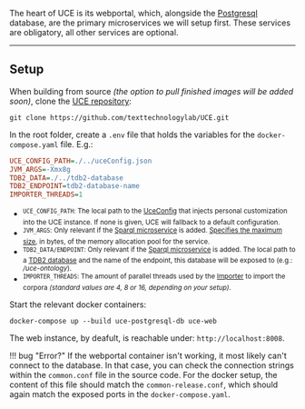 The heart of UCE is its webportal, which, alongside the [Postgresql](#TODO) database, are the primary microservices we will setup first. These services are obligatory, all other services are optional.

<hr/>

## Setup

When building from source *(the option to pull finished images will be added soon)*, clone the [UCE repository](https://github.com/texttechnologylab/UCE):

```
git clone https://github.com/texttechnologylab/UCE.git
```

In the root folder, create a `.env` file that holds the variables for the `docker-compose.yaml` file. E.g.:

```ini title=".env"
UCE_CONFIG_PATH=./../uceConfig.json
JVM_ARGS=-Xmx8g
TDB2_DATA=./../tdb2-database
TDB2_ENDPOINT=tdb2-database-name
IMPORTER_THREADS=1
```

- <sup>`UCE_CONFIG_PATH`: The local path to the [UceConfig](#TODO) that injects personal customization into the UCE instance. If none is given, UCE will fallback to a default configuration.</sup>
- <sup>`JVM_ARGS`: Only relevant if the [Sparql microservice](#TODO) is added. [Specifies the maximum size](https://docs.oracle.com/javase/7/docs/technotes/tools/solaris/java.html), in bytes, of the memory allocation pool for the service.</sup>
- <sup>`TDB2_DATA/ENDPOINT`: Only relevant if the [Sparql microservice](#TODO) is added. The local path to a [TDB2 database](https://jena.apache.org/documentation/tdb2/) and the name of the endpoint, this database will be exposed to (e.g.: */uce-ontology*).</sup>
- <sup>`IMPORTER_THREADS`: The amount of parallel threads used by the [Importer](#TODO) to import the corpora *(standard values are 4, 8 or 16, depending on your setup)*.</sup>


Start the relevant docker containers:

```
docker-compose up --build uce-postgresql-db uce-web
```

The web instance, by deafult, is reachable under: `http://localhost:8008`.


!!! bug "Error?" 
    If the webportal container isn't working, it most likely can't connect to the database. In that case, you can check the connection strings within the `common.conf` file in the source code. For the docker setup, the content of this file should match the `common-release.conf`, which should again match the exposed ports in the `docker-compose.yaml`.

